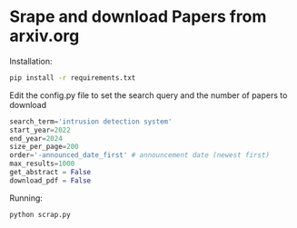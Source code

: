 # Srape and download Papers from arxiv.org

Installation: 
```bash
pip install -r requirements.txt
```

Edit the config.py file to set the search query and the number of papers to download   
```python
search_term='intrusion detection system'
start_year=2022
end_year=2024
size_per_page=200
order='-announced_date_first' # announcement date (newest first)
max_results=1000
get_abstract = False
download_pdf = False
```


Running: 
```python
python scrap.py
```
